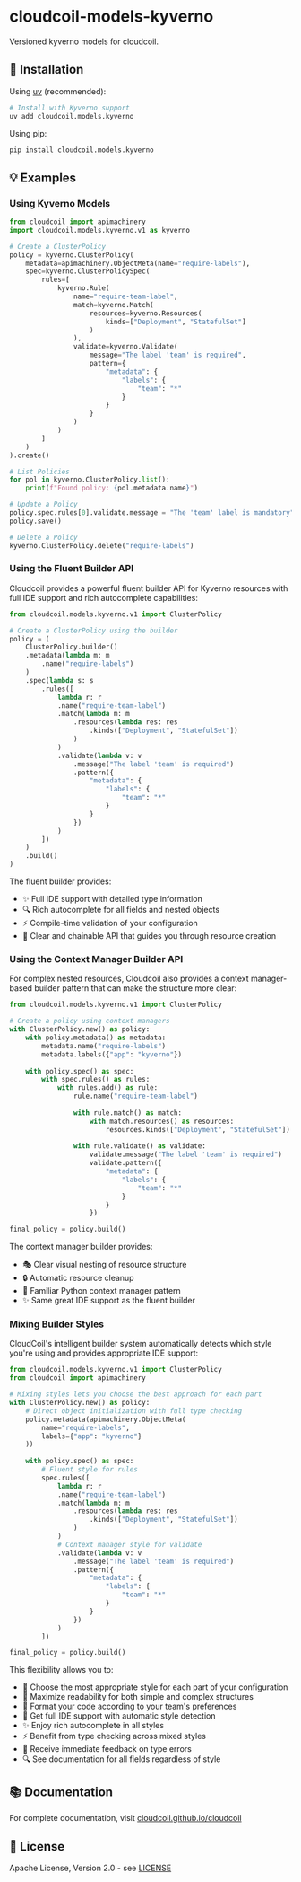 # cloudcoil-models-kyverno

Versioned kyverno models for cloudcoil.
## 🔧 Installation

Using [uv](https://github.com/astral-sh/uv) (recommended):

```bash
# Install with Kyverno support
uv add cloudcoil.models.kyverno
```

Using pip:

```bash
pip install cloudcoil.models.kyverno
```

## 💡 Examples

### Using Kyverno Models

```python
from cloudcoil import apimachinery
import cloudcoil.models.kyverno.v1 as kyverno

# Create a ClusterPolicy
policy = kyverno.ClusterPolicy(
    metadata=apimachinery.ObjectMeta(name="require-labels"),
    spec=kyverno.ClusterPolicySpec(
        rules=[
            kyverno.Rule(
                name="require-team-label",
                match=kyverno.Match(
                    resources=kyverno.Resources(
                        kinds=["Deployment", "StatefulSet"]
                    )
                ),
                validate=kyverno.Validate(
                    message="The label 'team' is required",
                    pattern={
                        "metadata": {
                            "labels": {
                                "team": "*"
                            }
                        }
                    }
                )
            )
        ]
    )
).create()

# List Policies
for pol in kyverno.ClusterPolicy.list():
    print(f"Found policy: {pol.metadata.name}")

# Update a Policy
policy.spec.rules[0].validate.message = "The 'team' label is mandatory"
policy.save()

# Delete a Policy
kyverno.ClusterPolicy.delete("require-labels")
```

### Using the Fluent Builder API

Cloudcoil provides a powerful fluent builder API for Kyverno resources with full IDE support and rich autocomplete capabilities:

```python
from cloudcoil.models.kyverno.v1 import ClusterPolicy

# Create a ClusterPolicy using the builder
policy = (
    ClusterPolicy.builder()
    .metadata(lambda m: m
        .name("require-labels")
    )
    .spec(lambda s: s
        .rules([
            lambda r: r
            .name("require-team-label")
            .match(lambda m: m
                .resources(lambda res: res
                    .kinds(["Deployment", "StatefulSet"])
                )
            )
            .validate(lambda v: v
                .message("The label 'team' is required")
                .pattern({
                    "metadata": {
                        "labels": {
                            "team": "*"
                        }
                    }
                })
            )
        ])
    )
    .build()
)
```

The fluent builder provides:
- ✨ Full IDE support with detailed type information
- 🔍 Rich autocomplete for all fields and nested objects
- ⚡ Compile-time validation of your configuration
- 🎯 Clear and chainable API that guides you through resource creation

### Using the Context Manager Builder API

For complex nested resources, Cloudcoil also provides a context manager-based builder pattern that can make the structure more clear:

```python
from cloudcoil.models.kyverno.v1 import ClusterPolicy

# Create a policy using context managers
with ClusterPolicy.new() as policy:
    with policy.metadata() as metadata:
        metadata.name("require-labels")
        metadata.labels({"app": "kyverno"})
    
    with policy.spec() as spec:
        with spec.rules() as rules:
            with rules.add() as rule:
                rule.name("require-team-label")
                
                with rule.match() as match:
                    with match.resources() as resources:
                        resources.kinds(["Deployment", "StatefulSet"])
                
                with rule.validate() as validate:
                    validate.message("The label 'team' is required")
                    validate.pattern({
                        "metadata": {
                            "labels": {
                                "team": "*"
                            }
                        }
                    })

final_policy = policy.build()
```

The context manager builder provides:
- 🎭 Clear visual nesting of resource structure
- 🔒 Automatic resource cleanup
- 🎯 Familiar Python context manager pattern
- ✨ Same great IDE support as the fluent builder

### Mixing Builder Styles

CloudCoil's intelligent builder system automatically detects which style you're using and provides appropriate IDE support:

```python
from cloudcoil.models.kyverno.v1 import ClusterPolicy
from cloudcoil import apimachinery

# Mixing styles lets you choose the best approach for each part
with ClusterPolicy.new() as policy:
    # Direct object initialization with full type checking
    policy.metadata(apimachinery.ObjectMeta(
        name="require-labels",
        labels={"app": "kyverno"}
    ))
    
    with policy.spec() as spec:
        # Fluent style for rules
        spec.rules([
            lambda r: r
            .name("require-team-label")
            .match(lambda m: m
                .resources(lambda res: res
                    .kinds(["Deployment", "StatefulSet"])
                )
            )
            # Context manager style for validate
            .validate(lambda v: v
                .message("The label 'team' is required")
                .pattern({
                    "metadata": {
                        "labels": {
                            "team": "*"
                        }
                    }
                })
            )
        ])

final_policy = policy.build()
```

This flexibility allows you to:
- 🔀 Choose the most appropriate style for each part of your configuration
- 📖 Maximize readability for both simple and complex structures
- 🎨 Format your code according to your team's preferences
- 🧠 Get full IDE support with automatic style detection
- ✨ Enjoy rich autocomplete in all styles
- ⚡ Benefit from type checking across mixed styles
- 🎯 Receive immediate feedback on type errors
- 🔍 See documentation for all fields regardless of style

## 📚 Documentation

For complete documentation, visit [cloudcoil.github.io/cloudcoil](https://cloudcoil.github.io/cloudcoil)

## 📜 License

Apache License, Version 2.0 - see [LICENSE](LICENSE)
